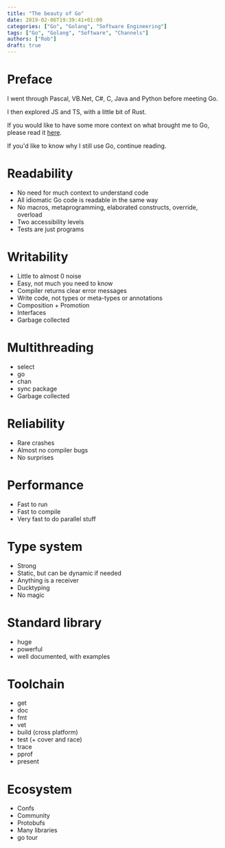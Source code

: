 ```yaml
---
title: "The beauty of Go"
date: 2019-02-06T19:39:41+01:00
categories: ["Go", "Golang", "Software Engineering"]
tags: ["Go", "Golang", "Software", "Channels"]
authors: ["Rob"]
draft: true
---
```


# Preface

I went through Pascal, VB.Net, C#, C, Java and Python before meeting Go.

I then explored JS and TS, with a little bit of Rust.

If you would like to have some more context on what brought me to Go, please read it [here](https://blogtitle.github.io/robs-personal-history-of-programming-languages/). 

If you'd like to know why I still use Go, continue reading.

# Readability
* No need for much context to understand code
* All idiomatic Go code is readable in the same way
* No macros, metaprogramming, elaborated constructs, override, overload
* Two accessibility levels
* Tests are just programs

# Writability
* Little to almost 0 noise
* Easy, not much you need to know
* Compiler returns clear error messages
* Write code, not types or meta-types or annotations
* Composition + Promotion
* Interfaces
* Garbage collected

# Multithreading
* select
* go
* chan
* sync package
* Garbage collected

# Reliability
* Rare crashes
* Almost no compiler bugs
* No surprises

# Performance
* Fast to run
* Fast to compile
* Very fast to do parallel stuff

# Type system
* Strong
* Static, but can be dynamic if needed
* Anything is a receiver
* Ducktyping
* No magic

# Standard library
* huge
* powerful
* well documented, with examples

# Toolchain
* get
* doc
* fmt
* vet
* build (cross platform)
* test (+ cover and race)
* trace
* pprof
* present

# Ecosystem
* Confs
* Community
* Protobufs
* Many libraries
* go tour
